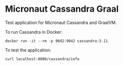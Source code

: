 # Micronaut Cassandra Graal

Test application for Micronaut Cassandra and GraalVM.

To run Cassandra in Docker:

```
docker run -it --rm -p 9042:9042 cassandra:3.11
```

To test the application:
```
curl localhost:8080/cassandra/info
```
